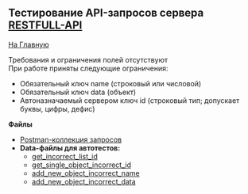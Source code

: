 ## Тестирование API-запросов сервера [RESTFULL-API](https://restful-api.dev/)
[На Главную](../../README.md)

Требования и ограничения полей отсутствуют<br>
При работе приняты следующие ограничения:<br>
*   Обязательный ключ name (строковый или числовой)
*   Обязательный ключ data (объект)
*   Автоназначаемый сервером ключ id (строковый тип; допускает буквы, цифры, дефис)

**Файлы**<br>
*   [Postman-коллекция запросов](Restful-API.postman_collection.json)
*   **Data-файлы для автотестов:**<br>
    *   [get_incorrect_list_id](get_incorrect_list_id.csv)
       *   [get_single_object_incorrect_id](get_single_object_incorrect_id.csv)
    *   [add_new_object_incorrect_name](add_new_object_incorrect_name.csv)
    *   [add_new_object_incorrect_data](add_new_object_incorrect_data.csv)